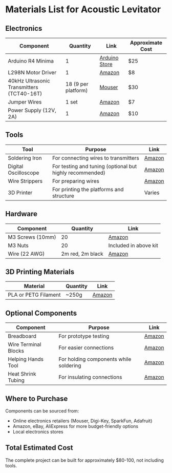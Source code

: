 # Materials List for Acoustic Levitator

## Electronics

| Component | Quantity | Link | Approximate Cost |
|-----------|----------|------|------------------|
| Arduino R4 Minima | 1 | [Arduino Store](https://store.arduino.cc/products/uno-r4-minima) | $25 |
| L298N Motor Driver | 1 | [Amazon](https://www.amazon.com/L298N-Controller-Stepper-Driver-Module/dp/B07YNP3JZD/) | $8 |
| 40kHz Ultrasonic Transmitters (TCT40-16T) | 18 (9 per platform) | [Mouser](https://www.mouser.com/ProductDetail/CUI-Devices/TCT40-16T?qs=7MVldsJ5Uax91onsRCSIGw%3D%3D) | $30 |
| Jumper Wires | 1 set | [Amazon](https://www.amazon.com/EDGELEC-Breadboard-Optional-Assorted-Multicolored/dp/B07GD2BWPY/) | $7 |
| Power Supply (12V, 2A) | 1 | [Amazon](https://www.amazon.com/ALITOVE-Converter-Transformer-5-5x2-1mm-Security/dp/B078RT3ZPS/) | $10 |

## Tools

| Tool | Purpose | Link |
|------|---------|------|
| Soldering Iron | For connecting wires to transmitters | [Amazon](https://www.amazon.com/Soldering-Iron-Kit-Temperature-Replaceable/dp/B07GTGGLXN/) |
| Digital Oscilloscope | For testing and tuning (optional but highly recommended) | [Amazon](https://www.amazon.com/Hantek-DSO5102P-Digital-Oscilloscope-Bandwidth/dp/B00RJPXB6U/) |
| Wire Strippers | For preparing wires | [Amazon](https://www.amazon.com/DOWELL-Stripper-Multi-Function-Tool%EF%BC%8CProfessional-Craftsmanship/dp/B06X9875Z7/) |
| 3D Printer | For printing the platforms and structure | Varies |

## Hardware

| Component | Quantity | Link |
|-----------|----------|------|
| M3 Screws (10mm) | 20 | [Amazon](https://www.amazon.com/Sutemribor-320Pcs-Stainless-Button-Assortment/dp/B07CYNKLT2/) |
| M3 Nuts | 20 | Included in above kit |
| Wire (22 AWG) | 2m red, 2m black | [Amazon](https://www.amazon.com/BNTECHGO-Silicone-Flexible-Strands-Stranded/dp/B01MXJF6LD/) |

## 3D Printing Materials

| Material | Quantity | Link |
|----------|----------|------|
| PLA or PETG Filament | ~250g | [Amazon](https://www.amazon.com/HATCHBOX-3D-Filament-Dimensional-Accuracy/dp/B00J0ECR5I/) |

## Optional Components

| Component | Purpose | Link |
|-----------|---------|------|
| Breadboard | For prototype testing | [Amazon](https://www.amazon.com/BB830-Solderless-Plug-BreadBoard-tie-Points/dp/B0040Z4QN8/) |
| Wire Terminal Blocks | For easier connections | [Amazon](https://www.amazon.com/Positions-Terminal-Barrier-600V-25A/dp/B0195UQUQ0/) |
| Helping Hands Tool | For holding components while soldering | [Amazon](https://www.amazon.com/Neiko-01902-Adjustable-Magnifying-Soldering/dp/B000P42O3C/) |
| Heat Shrink Tubing | For insulating connections | [Amazon](https://www.amazon.com/560PCS-Heat-Shrink-Tubing-Eventronic/dp/B072PCQ2LW/) |

## Where to Purchase

Components can be sourced from:
- Online electronics retailers (Mouser, Digi-Key, SparkFun, Adafruit)
- Amazon, eBay, AliExpress for more budget-friendly options
- Local electronics stores

## Total Estimated Cost

The complete project can be built for approximately $80-100, not including tools.
